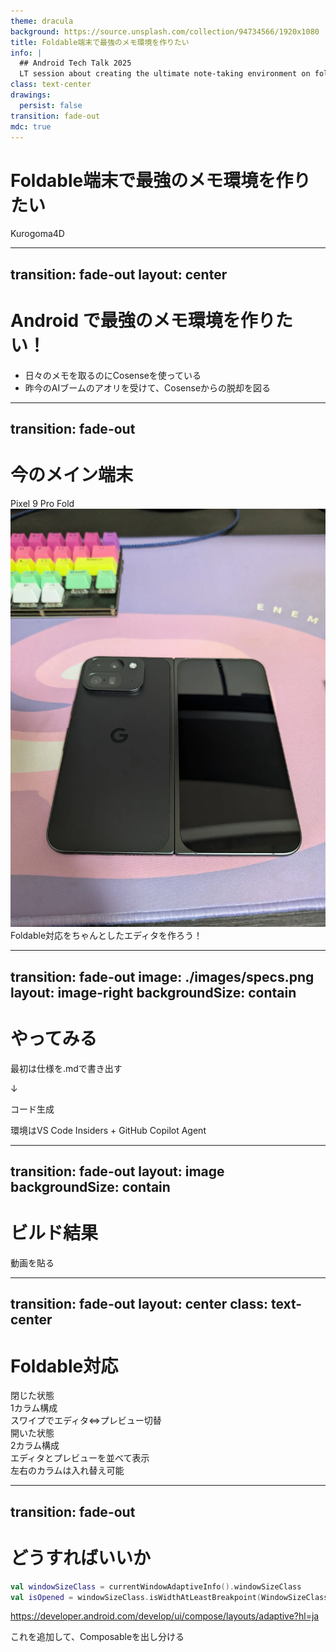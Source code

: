 ```yaml
---
theme: dracula
background: https://source.unsplash.com/collection/94734566/1920x1080
title: Foldable端末で最強のメモ環境を作りたい
info: |
  ## Android Tech Talk 2025
  LT session about creating the ultimate note-taking environment on foldable Android devices.
class: text-center
drawings:
  persist: false
transition: fade-out
mdc: true
---
```


# Foldable端末で最強のメモ環境を作りたい

Kurogoma4D

<div class="abs-br m-6 flex gap-2">
  <a href="https://github.com/Kurogoma4D" target="_blank" alt="GitHub"
    class="text-xl slidev-icon-btn opacity-50 !border-none !hover:text-white">
    <carbon-logo-github />
  </a>
</div>

<!--
発表者向けのメモ: 
このプレゼンテーションでは、Foldable端末の特性を活かした最強のメモ環境についてお話しします。
-->

---
transition: fade-out
layout: center
---

# Android で最強のメモ環境を作りたい！

- 日々のメモを取るのにCosenseを使っている
- 昨今のAIブームのアオリを受けて、Cosenseからの脱却を図る

<!--
マークダウンエディタは技術者にとって使い勝手の良い記法です。
Cosenseは良いアプリですが、自分の理想とするエディタを作りたいと思います。
-->

---
transition: fade-out
---

# 今のメイン端末

<div class="flex flex-col items-center justify-center">
  <div class="text-center mb-4">
    <span class="text-2xl font-bold">Pixel 9 Pro Fold</span>
  </div>
  
  <div class="flex justify-center">
    <img src="./images/pixel.webp" class="h-70 rounded-md shadow" />
  </div>
  
  <div class="mt-8 text-xl">
    Foldable対応をちゃんとしたエディタを作ろう！
  </div>
</div>

<!--
Pixel 9 Pro Foldは折りたたみ式の大画面を活かせるアプリを作るのに最適なデバイスです。
-->

---
transition: fade-out
image: ./images/specs.png
layout: image-right
backgroundSize: contain
---

# やってみる

最初は仕様を.mdで書き出す

↓

コード生成

環境はVS Code Insiders + GitHub Copilot Agent

<!--
基本的な機能を説明するスライドです。
-->

---
transition: fade-out
layout: image
backgroundSize: contain
---

# ビルド結果

動画を貼る

---
transition: fade-out
layout: center
class: text-center
---

# Foldable対応

<div class="grid grid-cols-2 gap-12 mt-8">
  <div class="border-2 p-6 rounded-lg shadow-md">
    <div class="text-center font-bold text-xl mb-4">閉じた状態</div>
    <div class="bg-blue-100 p-4 rounded-lg text-gray-800">
      <div class="text-xl font-bold mb-2">1カラム構成</div>
      <div class="text-lg mt-4">スワイプでエディタ⇔プレビュー切替</div>
    </div>
  </div>
  
  <div class="border-2 p-6 rounded-lg shadow-md">
    <div class="text-center font-bold text-xl mb-4">開いた状態</div>
    <div class="bg-green-100 p-4 rounded-lg text-gray-800">
      <div class="text-xl font-bold mb-2">2カラム構成</div>
      <div class="text-lg">エディタとプレビューを並べて表示</div>
      <div class="text-lg mt-2">左右のカラムは入れ替え可能</div>
    </div>
  </div>
</div>

---
transition: fade-out
---

# どうすればいいか

```kotlin
val windowSizeClass = currentWindowAdaptiveInfo().windowSizeClass
val isOpened = windowSizeClass.isWidthAtLeastBreakpoint(WindowSizeClass.WIDTH_DP_MEDIUM_LOWER_BOUND)
```

https://developer.android.com/develop/ui/compose/layouts/adaptive?hl=ja

これを追加して、Composableを出し分ける
